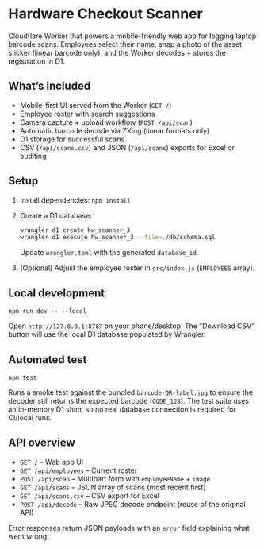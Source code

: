 # Hardware Checkout Scanner

Cloudflare Worker that powers a mobile-friendly web app for logging laptop barcode scans. Employees select their name, snap a photo of the asset sticker (linear barcode only), and the Worker decodes + stores the registration in D1.

## What’s included

- Mobile-first UI served from the Worker (`GET /`)
- Employee roster with search suggestions
- Camera capture + upload workflow (`POST /api/scan`)
- Automatic barcode decode via ZXing (linear formats only)
- D1 storage for successful scans
- CSV (`/api/scans.csv`) and JSON (`/api/scans`) exports for Excel or auditing

## Setup

1. Install dependencies: `npm install`
2. Create a D1 database:

   ```bash
   wrangler d1 create hw_scanner_3
   wrangler d1 execute hw_scanner_3 --file=./db/schema.sql
   ```

   Update `wrangler.toml` with the generated `database_id`.

3. (Optional) Adjust the employee roster in `src/index.js` (`EMPLOYEES` array).

## Local development

```
npm run dev -- --local
```

Open `http://127.0.0.1:8787` on your phone/desktop. The “Download CSV” button will use the local D1 database populated by Wrangler.

## Automated test

```
npm test
```

Runs a smoke test against the bundled `barcode-QR-label.jpg` to ensure the decoder still returns the expected barcode (`CODE_128`).
The test suite uses an in-memory D1 shim, so no real database connection is required for CI/local runs.

## API overview

- `GET /` – Web app UI
- `GET /api/employees` – Current roster
- `POST /api/scan` – Multipart form with `employeeName` + `image`
- `GET /api/scans` – JSON array of scans (most recent first)
- `GET /api/scans.csv` – CSV export for Excel
- `POST /api/decode` – Raw JPEG decode endpoint (reuse of the original API)

Error responses return JSON payloads with an `error` field explaining what went wrong.

